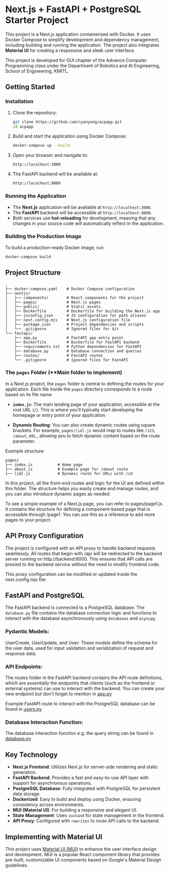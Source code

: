 # Next.js + FastAPI + PostgreSQL Starter Project

This project is a Next.js application containerized with Docker. It uses Docker Compose to simplify development and dependency management, including building and running the application. The project also integrates **Material UI** for creating a responsive and sleek user interface.

This project is developed for GUI chapter of the Advance Computer Programming class under the Department of Robotics and AI Engineering, School of Engineering, KMITL.

## Getting Started

### Installation

1. Clone the repository:

   ```bash
   git clone https://github.com/syanyong/acpapp.git
   cd acpapp
   ```

2. Build and start the application using Docker Compose:

   ```bash
   docker-compose up --build
   ```

3. Open your browser and navigate to:

   ```
   http://localhost:3000
   ```
4. The FastAPI backend will be available at:

   ```
   http://localhost:8000
   ```

### Running the Application

- The **Next.js** application will be available at `http://localhost:3000`.
- The **FastAPI** backend will be accessible at `http://localhost:8000`.
- Both services use **hot-reloading** for development, meaning that any changes in your source code will automatically reflect in the application.

### Building the Production Image

To build a production-ready Docker image, run:

```bash
docker-compose build
```

## Project Structure

```plaintext
.
├── docker-compose.yaml    # Docker Compose configuration
├── nextjs/
│   ├── components/        # React components for the project
│   ├── pages/             # Next.js pages
│   ├── public/            # Static assets
│   ├── Dockerfile         # Dockerfile for building the Next.js app
│   ├── jsconfig.json      # JS configuration for path aliases
│   ├── next.config.mjs    # Next.js configuration file
│   ├── package.json       # Project dependencies and scripts
│   └── .gitignore         # Ignored files for Git
└── fastapi/
    ├── app.py             # FastAPI app entry point
    ├── Dockerfile         # Dockerfile for FastAPI backend
    ├── requirements.txt   # Python dependencies for FastAPI
    ├── database.py        # Database connection and queries
    ├── routes/            # FastAPI routes
    └── .gitignore         # Ignored files for FastAPI
```

### The `pages` Folder (**Main folder to implement)

In a Next.js project, the `pages` folder is central to defining the routes for your application. Each file inside the `pages` directory corresponds to a route based on its file name:

- **`index.js`**: The main landing page of your application, accessible at the root URL (`/`). This is where you'll typically start developing the homepage or entry point of your application.
  
- **Dynamic Routing**: You can also create dynamic routes using square brackets. For example, `pages/[id].js` would map to routes like `/123`, `/about`, etc., allowing you to fetch dynamic content based on the route parameter.

Example structure:
```plaintext
pages/
├── index.js           # Home page
├── about.js           # Example page for /about route
├── [id].js            # Dynamic route for URLs with /id
```

In this project, all the front-end routes and logic for the UI are defined within this folder. The structure helps you easily create and manage routes, and you can also introduce dynamic pages as needed.

To see a simple example of a Next.js page, you can refer to pages/page1.js. It contains the structure for defining a component-based page that is accessible through /page1. You can use this as a reference to add more pages to your project.

## API Proxy Configuration
The project is configured with an API proxy to handle backend requests seamlessly. All routes that begin with /api will be redirected to the backend server running on http://backend:8000. This ensures that API calls are proxied to the backend service without the need to modify frontend code.

This proxy configuration can be modified or updated inside the next.config.mjs file:

## FastAPI and PostgreSQL

The FastAPI backend is connected to a PostgreSQL database. The `database.py` file contains the database connection logic and functions to interact with the database asynchronously using `databases` and `asyncpg`.

### Pydantic Models:

UserCreate, UserUpdate, and User: These models define the schema for the user data, used for input validation and serialization of request and response data.

### API Endpoints:
The routes folder in the FastAPI backend contains the API route definitions, which are essentially the endpoints that clients (such as the frontend or external systems) can use to interact with the backend. You can create your new endpoint but don't forget to mention in [app.py](/fastapi/app.py)

Example FastAPI route to interact with the PostgreSQL database can be found in [users.py](/fastapi/routes/users.py)

### Database Interaction Function:
The database interaction function e.g. the query string can be found in [database.py](/fastapi/database.py)

## Key Technology

- **Next.js Frontend**: Utilizes Next.js for server-side rendering and static generation.
- **FastAPI Backend**: Provides a fast and easy-to-use API layer with support for asynchronous operations.
- **PostgreSQL Database**: Fully integrated with PostgreSQL for persistent data storage.
- **Dockerized**: Easy to build and deploy using Docker, ensuring consistency across environments.
- **MUI (Material UI)**: For building a responsive and elegant UI.
- **State Management**: Uses `zustand` for state management in the frontend.
- **API Proxy**: Configured with `rewrites` to route API calls to the backend.

## Implementing with Material UI

This project uses [Material UI (MUI)](https://mui.com/material-ui/getting-started/overview/) to enhance the user interface design and development. MUI is a popular React component library that provides pre-built, customizable UI components based on Google's Material Design guidelines.

